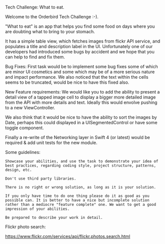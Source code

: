Tech Challenge: What to eat. 

Welcome to the Orderbird Tech Challenge :-).

"What to eat" is an app that helps you find some food on days where you are doubting what to bring to your stomach.

It has a simple table view, which fetches images from flickr API service, and populates a title and description label in the UI.
Unfortunately one of our developers had introduced some bugs by accident and we hope that you can help to find and fix them.

Bug Fixes:
First task would be to implement some bug fixes some of which are minor UI cosmetics and some which may be of a more serious nature and impact performance.
We also noticed that the text within the cells seems to be truncated, would be nice to have this fixed also.


New Feature requirements:
We would like you to add the ability to present a detail view of a tapped image cell to display a bigger more detailed image from the API with more details and text.
Ideally this would envolve pushing to a new ViewController.

We also think that it would be nice to have the ability to sort the images by Date, perhaps this could displayed in a UISegmentedControl or have some toggle component.

Finally a re-write of the Networking layer in Swift 4 (or latest) would be required & add unit tests for the new module.





Some guidelines:

	Showcase your abilities, and use the task to demonstrate your idea of best practices, regarding coding style, project structure, patterns, design, etc.

	Don't use third party libraries.

	There is no right or wrong solution, as long as it is your solution.

	If you only have time to do one thing please do it as good as you possible can. It is better to have a nice but incomplete solution rather than a mediocre "feature complete" one. We want to get a good impression of your abilities.
	
	Be prepared to describe your work in detail.

Flickr photo search:

https://www.flickr.com/services/api/flickr.photos.search.html

